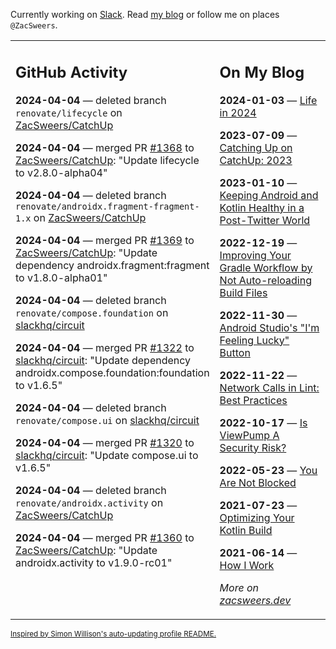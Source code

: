 Currently working on [Slack](https://slack.com/). Read [my blog](https://zacsweers.dev/) or follow me on places `@ZacSweers`.

<table><tr><td valign="top" width="60%">

## GitHub Activity
<!-- githubActivity starts -->
**2024-04-04** — deleted branch `renovate/lifecycle` on [ZacSweers/CatchUp](https://github.com/ZacSweers/CatchUp)

**2024-04-04** — merged PR [#1368](https://github.com/ZacSweers/CatchUp/pull/1368) to [ZacSweers/CatchUp](https://github.com/ZacSweers/CatchUp): "Update lifecycle to v2.8.0-alpha04"

**2024-04-04** — deleted branch `renovate/androidx.fragment-fragment-1.x` on [ZacSweers/CatchUp](https://github.com/ZacSweers/CatchUp)

**2024-04-04** — merged PR [#1369](https://github.com/ZacSweers/CatchUp/pull/1369) to [ZacSweers/CatchUp](https://github.com/ZacSweers/CatchUp): "Update dependency androidx.fragment:fragment to v1.8.0-alpha01"

**2024-04-04** — deleted branch `renovate/compose.foundation` on [slackhq/circuit](https://github.com/slackhq/circuit)

**2024-04-04** — merged PR [#1322](https://github.com/slackhq/circuit/pull/1322) to [slackhq/circuit](https://github.com/slackhq/circuit): "Update dependency androidx.compose.foundation:foundation to v1.6.5"

**2024-04-04** — deleted branch `renovate/compose.ui` on [slackhq/circuit](https://github.com/slackhq/circuit)

**2024-04-04** — merged PR [#1320](https://github.com/slackhq/circuit/pull/1320) to [slackhq/circuit](https://github.com/slackhq/circuit): "Update compose.ui to v1.6.5"

**2024-04-04** — deleted branch `renovate/androidx.activity` on [ZacSweers/CatchUp](https://github.com/ZacSweers/CatchUp)

**2024-04-04** — merged PR [#1360](https://github.com/ZacSweers/CatchUp/pull/1360) to [ZacSweers/CatchUp](https://github.com/ZacSweers/CatchUp): "Update androidx.activity to v1.9.0-rc01"
<!-- githubActivity ends -->
</td><td valign="top" width="40%">

## On My Blog
<!-- blog starts -->
**2024-01-03** — [Life in 2024](https://www.zacsweers.dev/life-in-2024/)

**2023-07-09** — [Catching Up on CatchUp: 2023](https://www.zacsweers.dev/catching-up-on-catchup-2023/)

**2023-01-10** — [Keeping Android and Kotlin Healthy in a Post-Twitter World](https://www.zacsweers.dev/keeping-android-healthy/)

**2022-12-19** — [Improving Your Gradle Workflow by Not Auto-reloading Build Files](https://www.zacsweers.dev/improving-your-workflow-by-not-auto-reloading-build-files/)

**2022-11-30** — [Android Studio's "I'm Feeling Lucky" Button](https://www.zacsweers.dev/android-studios-im-feeling-lucky-button/)

**2022-11-22** — [Network Calls in Lint: Best Practices](https://www.zacsweers.dev/network-calls-in-lint-best-practices/)

**2022-10-17** — [Is ViewPump A Security Risk?](https://www.zacsweers.dev/is-viewpump-a-security-risk/)

**2022-05-23** — [You Are Not Blocked](https://www.zacsweers.dev/you-are-not-blocked/)

**2021-07-23** — [Optimizing Your Kotlin Build](https://www.zacsweers.dev/optimizing-your-kotlin-build/)

**2021-06-14** — [How I Work](https://www.zacsweers.dev/how-i-work/)
<!-- blog ends -->
_More on [zacsweers.dev](https://zacsweers.dev/)_
</td></tr></table>

<sub><a href="https://simonwillison.net/2020/Jul/10/self-updating-profile-readme/">Inspired by Simon Willison's auto-updating profile README.</a></sub>